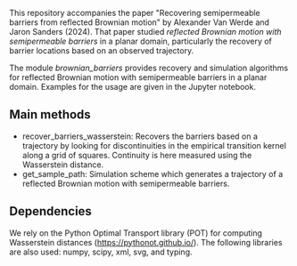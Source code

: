 This repository accompanies the paper "Recovering semipermeable barriers from reflected Brownian motion" by Alexander Van Werde and Jaron Sanders (2024). That paper studied _reflected Brownian motion with semipermeable barriers_ in a planar domain, particularly the recovery of barrier locations based on an observed trajectory.

The module _brownian\_barriers_ provides recovery and simulation algorithms for reflected Brownian motion with semipermeable barriers in a planar domain. Examples for the usage are given in the Jupyter notebook. 

Main methods 
-------------
* recover\_barriers\_wasserstein: 
    Recovers the barriers based on a trajectory by looking for discontinuities in the empirical transition kernel along a grid of squares. Continuity is here measured using the Wasserstein distance. 
* get\_sample\_path: 
    Simulation scheme which generates a trajectory of a reflected Brownian motion with semipermeable barriers.


Dependencies
------------
We rely on the Python Optimal Transport library (POT) for computing Wasserstein distances (https://pythonot.github.io/). The following libraries are also used: numpy, scipy, xml, svg, and typing.  
